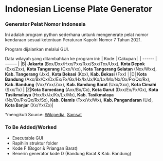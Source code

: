 # Indonesian License Plate Generator
### Generator Pelat Nomor Indonesia

Ini adalah program python sederhana untunk mengenerate pelat nomor kendaraan sesuai ketentuan Peraturan Kapolri Nomor 7 Tahun 2021.

Program dijalankan melalui GUI.

Data wilayah yang ditambahkan ke program ini:
| Kode | Cakupan |
| ------ | ------ |
|B| **Jakarta** (Bxx/Dxx/Hxx/Pxx/Rxx/Sxx/Txx/Uxx), **Kota Depok** (Exx/Zxx), **Kota Tangerang** (Cxx/Vxx), **Kota Tangerang Selatan** (Nxx/Wxx), **Kab. Tangerang** (Jxx), **Kota Bekasi** (Kxx), **Kab. Bekasi** (Fxx) |
|D| **Kota Bandung** (Axx/Bx/Cx/Dx/Ex/Fx/Gx/Hx/Ix/Jx/Kx/Lx/Mx/Nx/Ox/Px/Qx/Rx), **Kab. Bandung** (Vxx/Yxx/Zxx), **Kab. Bandung Barat** (Uxx/Xxx), **Kota Cimahi** (Sxx/Tx) |
|Z|**Kota Sumedang** (Axx/Bx/Cx), **Kota Garut** (Dxx/Ex/Fx/Gx), **Kota Tasikmalaya** (Hxx/Ix/Jx/Kx/Lx/Mx), **Kab. Tasikmalaya** (Nx/Ox/Px/Qx/Rx/Sx), **Kab. Ciamis** (Txx/Vx/Wx), **Kab. Pangandaran** (Ux), **Kota Banjar** (Xx/Yx/Zx)|

*mengikuti Source: [Wikipedia](https://id.wikipedia.org/wiki/Tanda_Nomor_Kendaraan_Bermotor_Indonesia), [Samsat](https://samsat.info/daftar-lengkap-kode-plat-nomor-polisi-kendaraan-daerah-di-indonesia)

### To Be Added/Worked
- Executable GUI
- Rapihiin struktur folder
- Kode F (Bogor & Priangan Barat)
- Benerin generator kode D (Bandung Barat & Kab. Bandung)